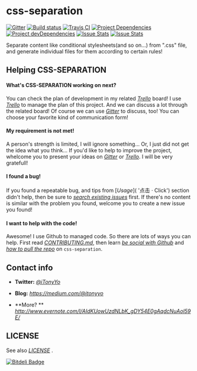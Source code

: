 css-separation
==============

[![Gitter](https://badges.gitter.im/Join%20Chat.svg)](https://gitter.im/iTonyYo/css-separation?utm_source=badge&utm_medium=badge&utm_campaign=pr-badge&utm_content=badge '点击 · Click') [![Build status](https://ci.appveyor.com/api/projects/status/2fm97t60f9m292yp/branch/master?svg=true)](https://ci.appveyor.com/project/iTonyYo/css-separation/branch/master '点击 · Click') [![Travis CI](https://api.travis-ci.org/iTonyYo/css-separation.svg)](https://travis-ci.org/iTonyYo/css-separation '点击 · Click') [![Project Dependencies](https://david-dm.org/iTonyYo/css-separation.png)](https://david-dm.org/iTonyYo/css-separation '点击 · Click') [![Project devDependencies](https://david-dm.org/iTonyYo/css-separation/dev-status.png)](https://david-dm.org/iTonyYo/css-separation#info=devDependencies '点击 · Click') [![Issue Stats](http://issuestats.com/github/iTonyYo/css-separation/badge/issue?style=flat)](http://issuestats.com/github/iTonyYo/css-separation '点击 · Click') [![Issue Stats](http://issuestats.com/github/iTonyYo/css-separation/badge/pr?style=flat)](http://issuestats.com/github/iTonyYo/css-separation '点击 · Click')

Separate content like conditional stylesheets(and so on...) from ".css" file, and generate individual files for them according to certain rules!



Helping CSS-SEPARATION
----------------------

#### What's CSS-SEPARATION working on next?

You can check the plan of development in my related [*Trello*](https://trello.com/b/o3aR7tSY '点击 · Click') board! I use [*Trello*](https://trello.com/ '点击 · Click') to manage the plan of this project. And we can discuss a lot through the related board! Of course we can use [*Gitter*](https://gitter.im/iTonyYo/css-separation?utm_source=badge&utm_medium=badge&utm_campaign=pr-badge&utm_content=badge '点击 · Click') to discuss, too! You can choose your favorite kind of communication form!

#### My requirement is not met!

A person's strength is limited, I will ignore something... Or, I just did not get the idea what you think... If you'd like to help to improve the project, whelcome you to present your ideas on [*Gitter*](https://gitter.im/iTonyYo/css-separation?utm_source=badge&utm_medium=badge&utm_campaign=pr-badge&utm_content=badge '点击 · Click') or [*Trello*](https://trello.com/b/o3aR7tSY '点击 · Click'). I will be very gratefull!

#### I found a bug!

If you found a repeatable bug, and tips from [*Usage*]( '点击 · Click') section didn't help, then be sure to [*search existing issues*](https://github.com/iTonyYo/css-separation/issues '点击 · Click') first. If there's no content is similar with the problem you found, welcome you to create a new issue you found!

#### I want to help with the code!

Awesome! I use Github to managed code. So there are lots of ways you can help. First read [*CONTRIBUTING.md*](https://github.com/iTonyYo/css-separation/blob/master/doc/CONTRIBUTION.md '点击 · Click'), then learn [*be social with Github*](https://help.github.com/articles/be-social/) and [*how to pull the repo*](https://help.github.com/articles/creating-a-pull-request/ '点击 · Click') on `css-separation`.



Contact info
------------

+ **Twitter:** [*@iTonyYo*](https://twitter.com/iTonyYo)

+ **Blog:** *https://medium.com/@itonyyo*

+ **More? ** *http://www.evernote.com/l/AIdKUowUzdNLbK_gDY54E0gAqdcNuAol59E/*



LICENSE
------

See also [*LICENSE*](https://github.com/iTonyYo/css-separation/blob/master/LICENSE '点击 · Click') .



[![Bitdeli Badge](https://d2weczhvl823v0.cloudfront.net/iTonyYo/css-separation/trend.png)](https://bitdeli.com/free "Bitdeli Badge")